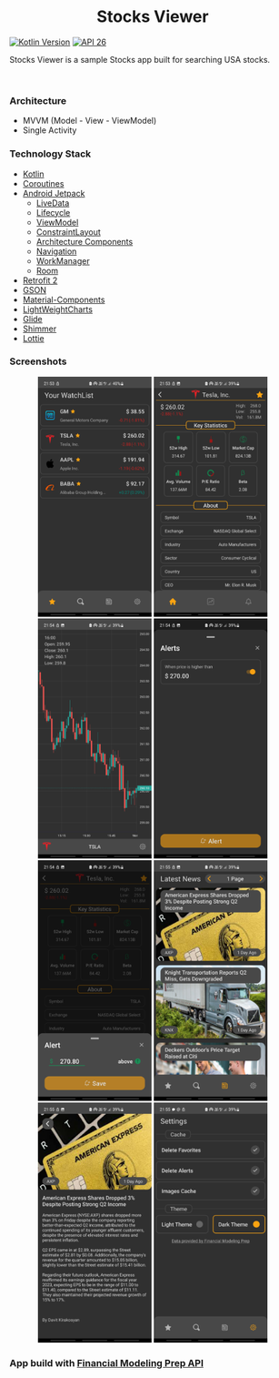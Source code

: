 <h1 align="center">Stocks Viewer</h1>

<p align="left">
  <a href="https://kotlinlang.org"><img alt="Kotlin Version" src="https://img.shields.io/badge/kotlin-1.5.21-blue.svg"/></a>
  <a href="https://developer.android.com/studio/releases/platforms#8.0"><img alt="API 26" src="https://img.shields.io/badge/API-26%2B-brightgreen"/></a>
</p>


<p align="left">  
Stocks Viewer is a sample Stocks app built for searching USA stocks.
</p>
</br>
  
### Architecture
  * MVVM (Model - View - ViewModel)
  * Single Activity

### Technology Stack
  * [Kotlin](https://kotlinlang.org/)
  * [Coroutines](https://github.com/Kotlin/kotlinx.coroutines)
  * [Android Jetpack](https://developer.android.com/jetpack)
    * [LiveData](https://developer.android.com/topic/libraries/architecture/livedata)
    * [Lifecycle](https://developer.android.com/topic/libraries/architecture/lifecycle)
    * [ViewModel](https://developer.android.com/topic/libraries/architecture/viewmodel)
	* [ConstraintLayout](https://developer.android.com/training/constraint-layout)
	* [Architecture Components](https://developer.android.com/topic/libraries/architecture)
    * [Navigation](https://developer.android.com/guide/navigation)
    * [WorkManager](https://developer.android.com/topic/libraries/architecture/workmanager)
    * [Room](https://developer.android.com/topic/libraries/architecture/room)
  * [Retrofit 2](https://square.github.io/retrofit/)
  * [GSON](https://github.com/google/gson)
  * [Material-Components](https://github.com/material-components/material-components-android)
  * [LightWeightCharts](https://tradingview.github.io/lightweight-charts/)
  * [Glide](https://bumptech.github.io/glide/)
  * [Shimmer](https://facebook.github.io/shimmer-android/)
  * [Lottie](https://airbnb.io/lottie/#/)

### Screenshots
<p align="center">
<img src="readme_assets/1.jpg" width="200">
<img src="readme_assets/2.jpg" width="200">
<img src="readme_assets/3.jpg" width="200">
<img src="readme_assets/4.jpg" width="200">
<img src="readme_assets/5.jpg" width="200">
<img src="readme_assets/6.jpg" width="200">
<img src="readme_assets/7.jpg" width="200">
<img src="readme_assets/8.jpg" width="200">
</p>

### App build with [Financial Modeling Prep API](https://site.financialmodelingprep.com/developer/docs/)
